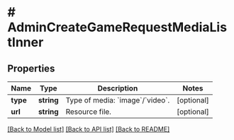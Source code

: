 # # AdminCreateGameRequestMediaListInner

## Properties

Name | Type | Description | Notes
------------ | ------------- | ------------- | -------------
**type** | **string** | Type of media: &#x60;image&#x60;/&#x60;video&#x60;. | [optional]
**url** | **string** | Resource file. | [optional]

[[Back to Model list]](../../README.md#models) [[Back to API list]](../../README.md#endpoints) [[Back to README]](../../README.md)
